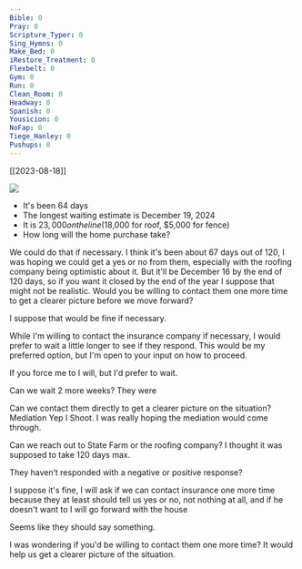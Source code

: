 ```yaml
---
Bible: 0
Pray: 0
Scripture_Typer: 0
Sing_Hymns: 0
Make_Bed: 0
iRestore_Treatment: 0
Flexbelt: 0
Gym: 0
Run: 0
Clean_Room: 0
Headway: 0
Spanish: 0
Yousicion: 0
NoFap: 0
Tiege_Hanley: 0
Pushups: 0
---
```


[[2023-08-18]]

![](https://i.imgur.com/SrApQ7p.jpg)


- It's been 64 days 
- The longest waiting estimate is December 19, 2024
- It is $23,000 on the line ($18,000 for roof, $5,000 for fence)
- How long will the home purchase take?

We could do that if necessary. I think it's been about 67 days out of 120, I was hoping we could get a yes or no from them, especially with the roofing company being optimistic about it. But it'll be December 16 by the end of 120 days, so if you want it closed by the end of the year I suppose that might not be realistic. Would you be willing to contact them one more time to get a clearer picture before we move forward?

I suppose that would be fine if necessary. 

While I'm willing to contact the insurance company if necessary, I would prefer to wait a little longer to see if they respond. This would be my preferred option, but I'm open to your input on how to proceed.

If you force me to I will, but I'd prefer to wait.

Can we wait 2 more weeks? They were

Can we contact them directly to get a clearer picture on the situation? Mediation 
Yep I 
Shoot. I was really hoping the mediation would come through.

Can we reach out to State Farm or the roofing company? I thought it was supposed to take 120 days max.

They haven’t responded with a negative or positive response?

I suppose it's fine, I will ask if we can contact insurance one more time because they at least should tell us yes or no, not nothing at all, and if he doesn't want to I will go forward with the house

Seems like they should say something.

I was wondering if you'd be willing to contact them one more time? It would help us get a clearer picture of the situation.